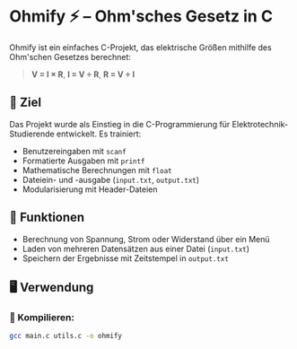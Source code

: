 # Ohmify ⚡ – Ohm'sches Gesetz in C

Ohmify ist ein einfaches C-Projekt, das elektrische Größen mithilfe des Ohm'schen Gesetzes berechnet:

> **V = I × R**, **I = V ÷ R**, **R = V ÷ I**

## 🎯 Ziel

Das Projekt wurde als Einstieg in die C-Programmierung für Elektrotechnik-Studierende entwickelt. Es trainiert:
- Benutzereingaben mit `scanf`
- Formatierte Ausgaben mit `printf`
- Mathematische Berechnungen mit `float`
- Dateiein- und -ausgabe (`input.txt`, `output.txt`)
- Modularisierung mit Header-Dateien

## 🧪 Funktionen

- Berechnung von Spannung, Strom oder Widerstand über ein Menü
- Laden von mehreren Datensätzen aus einer Datei (`input.txt`)
- Speichern der Ergebnisse mit Zeitstempel in `output.txt`

## 🖥️ Verwendung

### 🔧 Kompilieren:

```bash
gcc main.c utils.c -o ohmify
